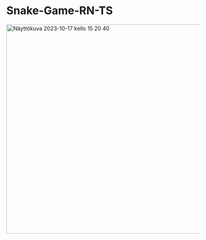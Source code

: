 # Snake-Game-RN-TS
<img width="547" alt="Näyttökuva 2023-10-17 kello 15 20 40" src="https://github.com/Ckeihas/Snake-Game-RN-TS/assets/96183675/a5b7afd0-e227-4975-8b50-9ce1e9320f5a">

